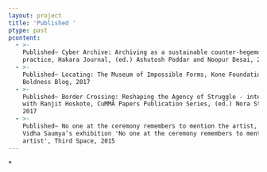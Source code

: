 ```yaml
---
layout: project
title: 'Published '
ptype: past
pcontent:
  - >-
    Published~ Cyber Archive: Archiving as a sustainable counter-hegemonic
    practice, Hakara Journal, (ed.) Ashutosh Poddar and Noopur Desai, 2018
  - >-
    Published~ Locating: The Museum of Impossible Forms, Kone Foundation
    Boldness Blog, 2017
  - >-
    Published~ Border Crossing: Reshaping the Agency of Struggle - interview
    with Ranjit Hoskote, CuMMA Papers Publication Series, (ed.) Nora Sternfeld,
    2017
  - >-
    Published~ No one at the ceremony remembers to mention the artist, essay for
    Vidha Saumya’s exhibition 'No one at the ceremony remembers to mention the
    artist', Third Space, 2015
---
```

\*
